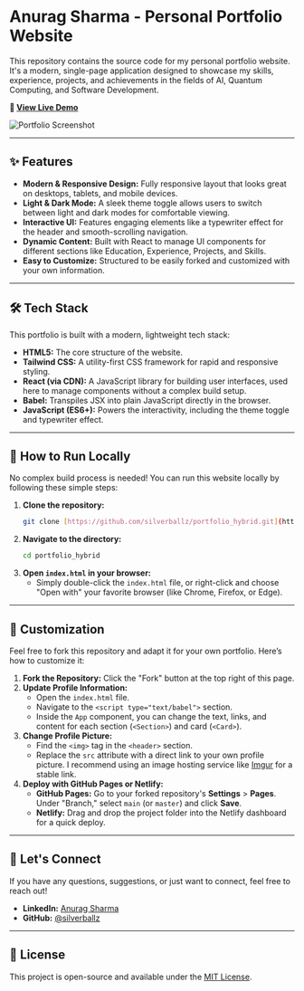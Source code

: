 # Anurag Sharma - Personal Portfolio Website

This repository contains the source code for my personal portfolio website. It's a modern, single-page application designed to showcase my skills, experience, projects, and achievements in the fields of AI, Quantum Computing, and Software Development.

**🚀 [View Live Demo](https://silverballz.netlify.app/)**

![Portfolio Screenshot](https://placehold.co/800x400/0f172a/e2e8f0?text=Portfolio+Preview)

---

## ✨ Features

- **Modern & Responsive Design:** Fully responsive layout that looks great on desktops, tablets, and mobile devices.
- **Light & Dark Mode:** A sleek theme toggle allows users to switch between light and dark modes for comfortable viewing.
- **Interactive UI:** Features engaging elements like a typewriter effect for the header and smooth-scrolling navigation.
- **Dynamic Content:** Built with React to manage UI components for different sections like Education, Experience, Projects, and Skills.
- **Easy to Customize:** Structured to be easily forked and customized with your own information.

---

## 🛠️ Tech Stack

This portfolio is built with a modern, lightweight tech stack:

- **HTML5:** The core structure of the website.
- **Tailwind CSS:** A utility-first CSS framework for rapid and responsive styling.
- **React (via CDN):** A JavaScript library for building user interfaces, used here to manage components without a complex build setup.
- **Babel:** Transpiles JSX into plain JavaScript directly in the browser.
- **JavaScript (ES6+):** Powers the interactivity, including the theme toggle and typewriter effect.

---

## 🚀 How to Run Locally

No complex build process is needed! You can run this website locally by following these simple steps:

1.  **Clone the repository:**
    ```bash
    git clone [https://github.com/silverballz/portfolio_hybrid.git](https://github.com/silverballz/portfolio_hybrid.git)
    ```
2.  **Navigate to the directory:**
    ```bash
    cd portfolio_hybrid
    ```
3.  **Open `index.html` in your browser:**
    - Simply double-click the `index.html` file, or right-click and choose "Open with" your favorite browser (like Chrome, Firefox, or Edge).

---

## 🎨 Customization

Feel free to fork this repository and adapt it for your own portfolio. Here’s how to customize it:

1.  **Fork the Repository:** Click the "Fork" button at the top right of this page.
2.  **Update Profile Information:**
    - Open the `index.html` file.
    - Navigate to the `<script type="text/babel">` section.
    - Inside the `App` component, you can change the text, links, and content for each section (`<Section>`) and card (`<Card>`).
3.  **Change Profile Picture:**
    - Find the `<img>` tag in the `<header>` section.
    - Replace the `src` attribute with a direct link to your own profile picture. I recommend using an image hosting service like [Imgur](https://imgur.com/) for a stable link.
4.  **Deploy with GitHub Pages or Netlify:**
    - **GitHub Pages:** Go to your forked repository's **Settings** > **Pages**. Under "Branch," select `main` (or `master`) and click **Save**.
    - **Netlify:** Drag and drop the project folder into the Netlify dashboard for a quick deploy.

---

## 🤝 Let's Connect

If you have any questions, suggestions, or just want to connect, feel free to reach out!

- **LinkedIn:** [Anurag Sharma](https://www.linkedin.com/in/anurag-sharma-362664240/)
- **GitHub:** [@silverballz](https://github.com/silverballz)

---

## 📄 License

This project is open-source and available under the [MIT License](LICENSE).
